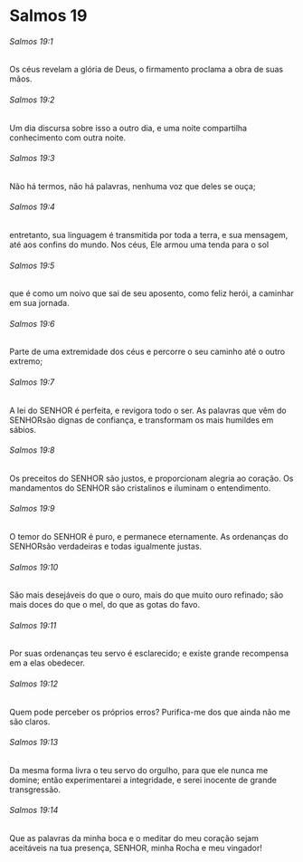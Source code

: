# Salmos 19

###### Salmos 19:1

Os céus revelam a glória de Deus, o firmamento proclama a obra de suas mãos.

###### Salmos 19:2

Um dia discursa sobre isso a outro dia, e uma noite compartilha conhecimento com outra noite.

###### Salmos 19:3

Não há termos, não há palavras, nenhuma voz que deles se ouça;

###### Salmos 19:4

entretanto, sua linguagem é transmitida por toda a terra, e sua mensagem, até aos confins do mundo. Nos céus, Ele armou uma tenda para o sol

###### Salmos 19:5

que é como um noivo que sai de seu aposento, como feliz herói, a caminhar em sua jornada.

###### Salmos 19:6

Parte de uma extremidade dos céus e percorre o seu caminho até o outro extremo;

###### Salmos 19:7

A lei do SENHOR é perfeita, e revigora todo o ser. As palavras que vêm do SENHORsão dignas de confiança, e transformam os mais humildes em sábios.

###### Salmos 19:8

Os preceitos do SENHOR são justos, e proporcionam alegria ao coração. Os mandamentos do SENHOR são cristalinos e iluminam o entendimento.

###### Salmos 19:9

O temor do SENHOR é puro, e permanece eternamente. As ordenanças do SENHORsão verdadeiras e todas igualmente justas.

###### Salmos 19:10

São mais desejáveis do que o ouro, mais do que muito ouro refinado; são mais doces do que o mel, do que as gotas do favo.

###### Salmos 19:11

Por suas ordenanças teu servo é esclarecido; e existe grande recompensa em a elas obedecer.

###### Salmos 19:12

Quem pode perceber os próprios erros? Purifica-me dos que ainda não me são claros.

###### Salmos 19:13

Da mesma forma livra o teu servo do orgulho, para que ele nunca me domine; então experimentarei a integridade, e serei inocente de grande transgressão.

###### Salmos 19:14

Que as palavras da minha boca e o meditar do meu coração sejam aceitáveis na tua presença, SENHOR, minha Rocha e meu vingador!

